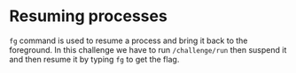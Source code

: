 # Resuming  processes

`fg` command is used to resume a process and bring it back to the foreground.
In this challenge we have to run `/challenge/run` then suspend it and then resume it by typing `fg` to get the flag.
